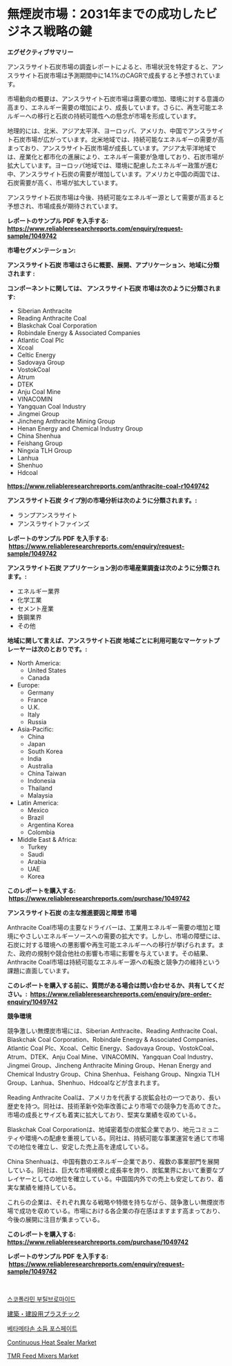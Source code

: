 <p><h1>無煙炭市場：2031年までの成功したビジネス戦略の鍵</h1></p><p><strong>エグゼクティブサマリー</strong></p>
<p><p>アンスラサイト石炭市場の調査レポートによると、市場状況を特定すると、アンスラサイト石炭市場は予測期間中に14.1%のCAGRで成長すると予想されています。</p><p>市場動向の概要は、アンスラサイト石炭市場は需要の増加、環境に対する意識の高まり、エネルギー需要の増加により、成長しています。さらに、再生可能エネルギーへの移行と石炭の持続可能性への懸念が市場を形成しています。</p><p>地理的には、北米、アジア太平洋、ヨーロッパ、アメリカ、中国でアンスラサイト石炭市場が広がっています。北米地域では、持続可能なエネルギーの需要が高まっており、アンスラサイト石炭市場が成長しています。アジア太平洋地域では、産業化と都市化の進展により、エネルギー需要が急増しており、石炭市場が拡大しています。ヨーロッパ地域では、環境に配慮したエネルギー政策が進む中、アンスラサイト石炭の需要が増加しています。アメリカと中国の両国では、石炭需要が高く、市場が拡大しています。</p><p>アンスラサイト石炭市場は今後、持続可能なエネルギー源として需要が高まると予想され、市場成長が期待されています。</p></p>
<p><strong>レポートのサンプル PDF を入手する: <a href="https://www.reliableresearchreports.com/enquiry/request-sample/1049742">https://www.reliableresearchreports.com/enquiry/request-sample/1049742</a></strong></p>
<p><strong>市場セグメンテーション:</strong></p>
<p><strong> アンスラサイト石炭 市場はさらに概要、展開、アプリケーション、地域に分類されます :</strong></p>
<p><strong>コンポーネントに関しては、 アンスラサイト石炭 市場は次のように分類されます: &nbsp;</strong></p>
<p><ul><li>Siberian Anthracite</li><li>Reading Anthracite Coal</li><li>Blaskchak Coal Corporation</li><li>Robindale Energy & Associated Companies</li><li>Atlantic Coal Plc</li><li>Xcoal</li><li>Celtic Energy</li><li>Sadovaya Group</li><li>VostokCoal</li><li>Atrum</li><li>DTEK</li><li>Anju Coal Mine</li><li>VINACOMIN</li><li>Yangquan Coal Industry</li><li>Jingmei Group</li><li>Jincheng Anthracite Mining Group</li><li>Henan Energy and Chemical Industry Group</li><li>China Shenhua</li><li>Feishang Group</li><li>Ningxia TLH Group</li><li>Lanhua</li><li>Shenhuo</li><li>Hdcoal</li></ul></p>
<p><strong><a href="https://www.reliableresearchreports.com/anthracite-coal-r1049742">https://www.reliableresearchreports.com/anthracite-coal-r1049742</a></strong></p>
<p><strong> アンスラサイト石炭 タイプ別の市場分析は次のように分類されます。:</strong></p>
<p><ul><li>ランプアンスラサイト</li><li>アンスラサイトファインズ</li></ul></p>
<p><strong>レポートのサンプル PDF を入手する: &nbsp;<a href="https://www.reliableresearchreports.com/enquiry/request-sample/1049742">https://www.reliableresearchreports.com/enquiry/request-sample/1049742</a></strong></p>
<p><strong> アンスラサイト石炭 アプリケーション別の市場産業調査は次のように分類されます。:</strong></p>
<p><ul><li>エネルギー業界</li><li>化学工業</li><li>セメント産業</li><li>鉄鋼業界</li><li>その他</li></ul></p>
<p><strong>地域に関して言えば、アンスラサイト石炭 地域ごとに利用可能なマーケットプレーヤーは次のとおりです。:</strong></p>
<p><ul>
    <li>
        North America:
        <ul>
            <li>United States</li>
            <li>Canada</li>
        </ul>
    </li>
    <li>
        Europe:
        <ul>
            <li>Germany</li>
            <li>France</li>
            <li>U.K.</li>
            <li>Italy</li>
            <li>Russia</li>
        </ul>
    </li>
    <li>
        Asia-Pacific:
        <ul>
            <li>China</li>
            <li>Japan</li>
            <li>South Korea</li>
            <li>India</li>
            <li>Australia</li>
            <li>China Taiwan</li>
            <li>Indonesia</li>
            <li>Thailand</li>
            <li>Malaysia</li>
        </ul>
    </li>
    <li>
        Latin America:
        <ul>
            <li>Mexico</li>
            <li>Brazil</li>
            <li>Argentina Korea</li>
            <li>Colombia</li>
        </ul>
    </li>
    <li>
        Middle East & Africa:
        <ul>
            <li>Turkey</li>
            <li>Saudi</li>
            <li>Arabia</li>
            <li>UAE</li>
            <li>Korea</li>
        </ul>
    </li>
    </ul></p>
<p><strong>このレポートを購入する: &nbsp;<a href="https://www.reliableresearchreports.com/purchase/1049742">https://www.reliableresearchreports.com/purchase/1049742</a></strong></p>
<p><strong>アンスラサイト石炭 の主な推進要因と障壁 市場</strong></p>
<p><p>Anthracite Coal市場の主要なドライバーは、工業用エネルギー需要の増加と環境にやさしいエネルギーソースへの需要の拡大です。しかし、市場の障壁には、石炭に対する環境への悪影響や再生可能エネルギーへの移行が挙げられます。また、政府の規制や競合他社の影響も市場に影響を与えています。その結果、Anthracite Coal市場は持続可能なエネルギー源への転換と競争力の維持という課題に直面しています。</p></p>
<p><strong>このレポートを購入する前に、質問がある場合は問い合わせるか、共有してください。:&nbsp; <a href="https://www.reliableresearchreports.com/enquiry/pre-order-enquiry/1049742">https://www.reliableresearchreports.com/enquiry/pre-order-enquiry/1049742</a></strong></p>
<p><strong>競争環境</strong></p>
<p><p>競争激しい無煙炭市場には、Siberian Anthracite、Reading Anthracite Coal、Blaskchak Coal Corporation、Robindale Energy & Associated Companies、Atlantic Coal Plc、Xcoal、Celtic Energy、Sadovaya Group、VostokCoal、Atrum、DTEK、Anju Coal Mine、VINACOMIN、Yangquan Coal Industry、Jingmei Group、Jincheng Anthracite Mining Group、Henan Energy and Chemical Industry Group、China Shenhua、Feishang Group、Ningxia TLH Group、Lanhua、Shenhuo、Hdcoalなどが含まれます。</p><p>Reading Anthracite Coalは、アメリカを代表する炭鉱会社の一つであり、長い歴史を持つ。同社は、技術革新や効率改善により市場での競争力を高めてきた。市場の成長とサイズも着実に拡大しており、堅実な業績を収めている。</p><p>Blaskchak Coal Corporationは、地域密着型の炭鉱企業であり、地元コミュニティや環境への配慮を重視している。同社は、持続可能な事業運営を通じて市場での地位を確立し、安定した売上高を達成している。</p><p>China Shenhuaは、中国有数のエネルギー企業であり、複数の事業部門を展開している。同社は、巨大な市場規模と成長率を誇り、炭鉱業界において重要なプレイヤーとしての地位を確立している。中国国内外での売上も安定しており、着実な業績を維持している。</p><p>これらの企業は、それぞれ異なる戦略や特徴を持ちながら、競争激しい無煙炭市場で成功を収めている。市場における各企業の存在感はますます高まっており、今後の展開に注目が集まっている。</p></p>
<p><strong>このレポートを購入する: &nbsp; <a href="https://www.reliableresearchreports.com/purchase/1049742">https://www.reliableresearchreports.com/purchase/1049742</a></strong></p>
<p><strong>レポートのサンプル PDF を入手する: &nbsp;<a href="https://www.reliableresearchreports.com/enquiry/request-sample/1049742">https://www.reliableresearchreports.com/enquiry/request-sample/1049742</a></strong><strong></strong></p>
<p>&nbsp;</p>
<p><p><a href="https://github.com/CliftonFisher9067/Market-Research-Report-List-1/blob/main/923183826574.md">스코폴라민 부틸브로마이드</a></p><p><a href="https://github.com/EmoryYundt1935/Market-Research-Report-List-1/blob/main/875743628924.md">建築・建設用プラスチック</a></p><p><a href="https://github.com/fernandotryO5lson96765/Market-Research-Report-List-1/blob/main/549013126575.md">베타메타손 소듐 포스페이트</a></p><p><a href="https://github.com/dx0328/Market-Research-Report-List-2/blob/main/continuous-heat-sealer-market.md">Continuous Heat Sealer Market</a></p><p><a href="https://github.com/Glendatilghmankmgz0rbhwpy/Market-Research-Report-List-2/blob/main/tmr-feed-mixers-market.md">TMR Feed Mixers Market</a></p></p>